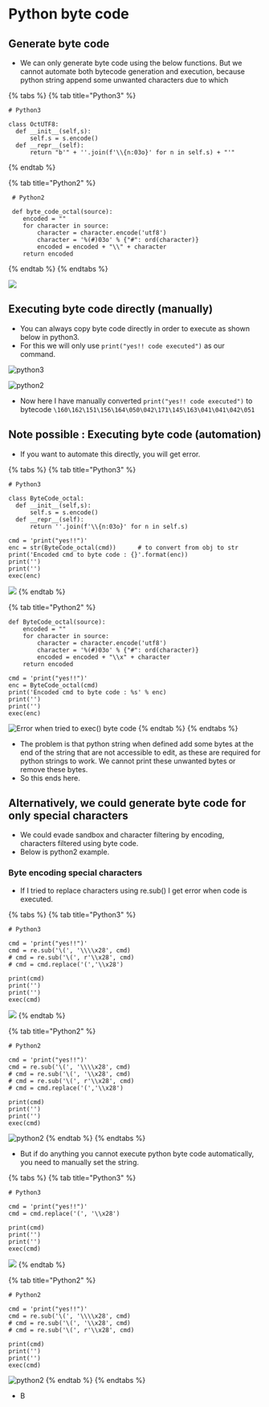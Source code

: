 # Python byte code

## Generate byte code

* We can only generate byte code using the below functions. But we cannot automate both bytecode generation and execution, because python string append some unwanted characters due to which 

{% tabs %}
{% tab title="Python3" %}
```text
# Python3

class OctUTF8:
  def __init__(self,s):
      self.s = s.encode()
  def __repr__(self):
      return "b'" + ''.join(f'\\{n:03o}' for n in self.s) + "'"
```
{% endtab %}

{% tab title="Python2" %}
```text
 # Python2
 
 def byte_code_octal(source):
	encoded = ""
	for character in source:
		character = character.encode('utf8')
		character = '%(#)03o' % {"#": ord(character)}
		encoded = encoded + "\\" + character
	return encoded
```
{% endtab %}
{% endtabs %}



![](../../../.gitbook/assets/image%20%28145%29.png)



## Executing byte code directly \(manually\)

* You can always copy byte code directly in order to execute as shown below in python3.
* For this we will only use `print("yes!! code executed")` as our command.

![python3](../../../.gitbook/assets/image%20%28150%29.png)

![python2](../../../.gitbook/assets/image%20%28153%29.png)

* Now here I have manually converted `print("yes!! code executed")` to bytecode `\160\162\151\156\164\050\042\171\145\163\041\041\042\051`

## Note possible : Executing byte code \(automation\)

* If you want to automate this directly, you will get error.

{% tabs %}
{% tab title="Python3" %}
```text
# Python3

class ByteCode_octal:
  def __init__(self,s):
      self.s = s.encode()
  def __repr__(self):
      return ''.join(f'\\{n:03o}' for n in self.s)
      
cmd = 'print("yes!!")'
enc = str(ByteCode_octal(cmd))		# to convert from obj to str
print('Encoded cmd to byte code : {}'.format(enc))
print('')
print('')
exec(enc)
```

![](../../../.gitbook/assets/image%20%28152%29.png)
{% endtab %}

{% tab title="Python2" %}
```text
def ByteCode_octal(source):
	encoded = ""
	for character in source:
		character = character.encode('utf8')
		character = '%(#)03o' % {"#": ord(character)}
		encoded = encoded + "\\x" + character
	return encoded

cmd = 'print("yes!!")'
enc = ByteCode_octal(cmd)
print('Encoded cmd to byte code : %s' % enc)
print('')
print('')
exec(enc)
```

![Error when tried to exec\(\) byte code](../../../.gitbook/assets/image%20%28147%29.png)
{% endtab %}
{% endtabs %}

* The problem is that python string when defined add some bytes at the end of the string that are not accessible to edit, as these are required for python strings to work. We cannot print these unwanted bytes or remove these bytes.
* So this ends here.

## Alternatively, we could generate byte code for only special characters

* We could evade sandbox and character filtering by encoding, characters filtered using byte code.
* Below is python2 example.

### Byte encoding special characters

* If I tried to replace characters using re.sub\(\) I get error when code is executed.

{% tabs %}
{% tab title="Python3" %}
```text
# Python3

cmd = 'print("yes!!")'
cmd = re.sub('\(', '\\\\x28', cmd)
# cmd = re.sub('\(', r'\\x28', cmd)
# cmd = cmd.replace('(','\\x28')

print(cmd)
print('')
print('')
exec(cmd)
```

![](../../../.gitbook/assets/image%20%28148%29.png)
{% endtab %}

{% tab title="Python2" %}
```text
# Python2

cmd = 'print("yes!!")'
cmd = re.sub('\(', '\\\\x28', cmd)
# cmd = re.sub('\(', '\\x28', cmd)
# cmd = re.sub('\(', r'\\x28', cmd)
# cmd = cmd.replace('(','\\x28')

print(cmd)
print('')
print('')
exec(cmd)
```

![python2](../../../.gitbook/assets/image%20%28149%29.png)
{% endtab %}
{% endtabs %}

* But if do anything you cannot execute python byte code automatically, you need to manually set the string.



{% tabs %}
{% tab title="Python3" %}
```text
# Python3

cmd = 'print("yes!!")'
cmd = cmd.replace('(', '\\x28')

print(cmd)
print('')
print('')
exec(cmd)
```

![](../../../.gitbook/assets/image%20%28148%29.png)
{% endtab %}

{% tab title="Python2" %}
```text
# Python2

cmd = 'print("yes!!")'
cmd = re.sub('\(', '\\\\x28', cmd)
# cmd = re.sub('\(', '\\x28', cmd)
# cmd = re.sub('\(', r'\\x28', cmd)

print(cmd)
print('')
print('')
exec(cmd)
```

![python2](../../../.gitbook/assets/image%20%28149%29.png)
{% endtab %}
{% endtabs %}



* B




